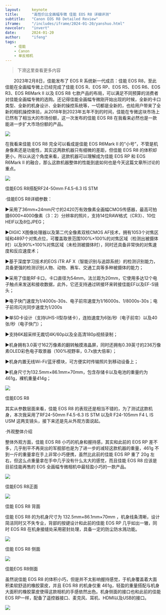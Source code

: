 ```yaml
---
layout:     keynote
title:      "高性价比全画幅专微 佳能 EOS R8 详细评测"
subtitle:   "Canon EOS R8 Detailed Review"
iframe:     "/includes/iframe/2024-01-20/yanshuo.html"
navcolor:   "invert"
date:       2024-01-20
author:     "ifeng"
tags:
    - 佳能
    - Canon
    - 单反相机
---
```


> 下滑这里查看更多内容

　　2023年2月8日，佳能发布了 EOS R 系统新一代成员：佳能 EOS R8，至此佳能在全画幅专微上已经完成了佳能 EOS R、EOS RP、EOS R5、EOS R6、EOS R3、EOS R6Mark II 以及 EOS R8 七款产品的布局，可以满足不同预算的消费者对佳能全画幅专微的选购。还记得佳能全画幅专微刚开始出现的时候，全新的卡口类型、全新的机身设计、全新的操控系统等，一切都是全新的，也给用户带来了全新的相机操控体验，从2018年到2023年五年不到的时间，佳能在专微这块市场上已然有了相当大的市场份额，这一次发布的佳能 EOS R8 在我看来必然也是一款能进一步扩大市场份额的产品。

![](https://p3.itc.cn/q_70/images03/20230309/7085cda5b0c24e13a276b001fd691cf6.jpeg)

在我看来佳能 EOS R8 完全可以看成是佳能 EOS R6Mark II 的“小号”，不管是机身像素还是功能性，其实这两款机器只有细微的差距，但佳能 EOS R8 的体积却更小，所以从这个角度来看，这款机器可以理解成为佳能 EOS RP 和 EOS R6Mark II 的融合，那么这款机器整体的性能到底如何也是今天这篇文章所讨论的重点。

![](https://p7.itc.cn/q_70/images03/20230309/2f8d295633dd4253bbc33e075266f91a.jpeg)

佳能EOS R8搭配RF24-50mm F4.5-6.3 IS STM

·佳能EOS R8详细参数：

▶采用了36mm×24mm尺寸的2420万有效像素全画幅CMOS传感器，最高可拍摄6000×4000像素（3：2）分辨率的照片，支持14位RAW格式（CR3）、10位HEIF以及8位JPEG；

▶DIGIC X图像处理器以及第二代全像素双核CMOS AF技术，拥有1053个对焦区域和4897个对焦点位，可覆盖取景范围100%×100%的对焦区域（检测出被摄体时）以及90%×100%对焦区域（未检测被摄体时），同时还具备非常快的对焦速度和反应速度术；

▶基于深度学习技术的EOS iTR AF X（智能识别与追踪系统）的检测识别能力，具备更强的检测识别人物、动物、赛车、交通工具等多种被摄体的能力；

▶采用了佳能RF卡口，卡口直径为54mm，法兰距为20mm，它使用多达12个电子触点来发送和接收数据，此外，它还支持通过转接环来转接佳能EF以及EF-S镜头；

▶电子快门速度为1/4000s-30s、电子前帘速度为1/16000s、1/8000s-30s；电子前帘闪光同步速度为1/200s

▶单SD卡设计（支持UHS-II型存储卡），连拍速度为6张/秒（电子前帘）以及40张/秒（电子快门）；

▶支持6K超采样无裁切4K/60p以及全高清180p视频录制；

▶机身拥有3.0英寸162万像素的翻转触摸液晶屏，同时还拥有0.39英寸的236万像素OLED彩色电子取景器（100%视野率，0.7x放大倍率）；

▶机身内置无线Wi-Fi/蓝牙模块，可方便实时传输照片到移动设备上；

▶机身尺寸为132.5mm×86.1mm×70mm，包含存储卡以及电池的重量约为461g，裸机重量414g；

![](https://p8.itc.cn/q_70/images03/20230309/b1b66e699c6045b0a4dafefd4a9ed50e.jpeg)

佳能EOS R8

其实从参数层面来看，佳能 EOS R8 的表现还是相当不错的，为了测试这款机身，本次我采用了RF24-50mm F4.5-6.3 IS STM 以及R F24-105mm F4 L IS USM 这两支镜头，接下来还是先从外观方面说起。

·外观整体介绍

整体外观方面，佳能 EOS R8 小巧的机身和握持感，其实和此前的 EOS RP 差不多，几乎削平不再突出的军舰部也是为了进一步的减轻这款机器的重量，461g 不到一斤的重量拿在手上非常小巧便携，虽然比此前的佳能 EOS RP 重了 20g 左右，但这么点重量拿在手中几乎没有什么太大的感觉，而且佳能 EOS R8 应该是目前佳能再售的 EOS 全画幅专微相机中最轻盈小巧的一款产品。

![](https://p4.itc.cn/q_70/images03/20230309/a4104d564e1b426d84d3629ae918eb6e.jpeg)

佳能EOS R8正面

![](https://p3.itc.cn/q_70/images03/20230309/efa8d87b917947a89f310a2ee6292132.jpeg)

佳能 EOS R8 背面

佳能 EOS R8 的为机身尺寸为 132.5mm×86.1mm×70mm ，机身线条清晰，设计简洁同时又不失专业，背部的按键设计和此前的佳能 EOS RP 几乎如出一辙，同时 EOS R8 在机身接缝处采用密封处理，具备一定的防尘防水溅功能。

![](https://p5.itc.cn/q_70/images03/20230309/7fc9125e8848478394946719f3f38cb4.jpeg)

佳能 EOS R8 侧面

![](https://p5.itc.cn/q_70/images03/20230309/aa905d0f0efd4685a0e9bcfec25e42df.jpeg)

佳能EOS R8侧面

虽然说佳能 EOS R8 的体积小巧，但是并不太影响握持感觉，于机身覆盖着大面积柔软舒适的橡胶蒙皮，并且 EOS R8 的机身仅重 461g，轻盈的重量搭配与机身大面积的橡胶蒙皮使得这款相机的手感依然出色。机身侧面的接口也和此前的佳能EOS RP一样，配备了遥控器接口、麦克风、耳机、HDMI以及USB的接口。

![](https://p9.itc.cn/q_70/images03/20230309/e39f74bb52da444993fb6a47ad2dd282.jpeg)



![]()

![]()

![]()

![]()

![]()

![]()

![]()
